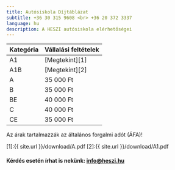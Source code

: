 ```yaml
---
title: Autósiskola Díjtáblázat
subtitle: +36 30 315 9608 <br> +36 20 372 3337
language: hu
description: A HESZI autósiskola elérhetőségei
---
```

 

| Kategória | Vállalási feltételek |
| ----------|-------------------------|
| A1        | [Megtekint][1] |
| A1B        |  [Megtekint][2]| 
| A        | 35 000 Ft               | 
| B        | 35 000 Ft               | 
| BE        | 40 000 Ft               | 
| C        | 40 000 Ft               | 
| CE        | 35 000 Ft               | 

Az árak tartalmazzák az általános forgalmi adót (ÁFA)!



[1]:{{ site.url }}/download/A.pdf
[2]:{{ site.url }}/download/A1.pdf








 

####  Kérdés esetén írhat is nekünk: [info@heszi.hu](mailto:info@heszi.hu?subject=[Jogosítvány])
 